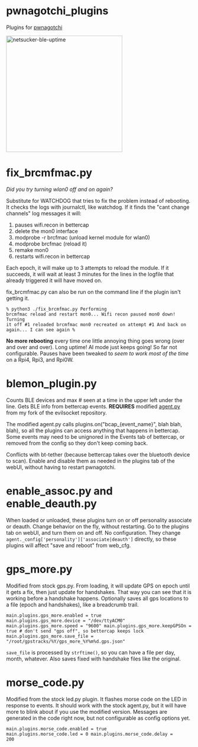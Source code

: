 # pwnagotchi_plugins

Plugins for <a href="https://github.com/evilsocket/pwnagotchi/releases/latest">pwnagotchi</a>

<img width="314" alt="netsucker-ble-uptime" src="https://user-images.githubusercontent.com/129890632/230241710-fd7047ce-89ac-4252-8812-4a51b3e6a2bc.png">

# fix_brcmfmac.py
<i>Did you try turning wlan0 off and on again?</i><p>

Substitute for WATCHDOG that tries to fix the problem instead of rebooting. It checks the logs
with journalctl, like watchdog. If it finds the "cant change channels" log messages it will:<p>

<ol>
<li>pauses wifi.recon in bettercap
<li>delete the mon0 interface
<li>modprobe -r brcfmac (unload kernel module for wlan0)
<li>modprobe brcfmac (reload it)
<li>remake mon0
<li> restarts wifi.recon in bettercap
</ol>

Each epoch, it will make up to 3 attempts to reload the module. If it succeeds, it will
wait at least 3 minutes for the lines in the logfile that already triggered it will have
moved on.<p>

fix_brcmfmac.py can also be run on the command line if the plugin isn't getting it.<p>
<code>% python3 ./fix_brcmfmac.py
  Performing brcmfmac reload and restart mon0...
  Wifi recon paused
  mon0 down!
  Turning it off #1
  reloaded brcmfmac
  mon0 recreated on attempt #1
  And back on again...
  I can see again
  %</code><p>

<b>No more rebooting</b> every time one little annoying thing goes wrong (over and over and over). Long uptime! AI mode
just keeps going! So far not configurable. Pauses have been tweaked to <i>seem to work most of the time</i>
on a Rpi4, Rpi3, and Rpi0W.

# blemon_plugin.py
Counts BLE devices and max # seen at a time in the upper left under the line. Gets BLE info from bettercap events.
<b>REQUIRES</b> modified <a href="https://github.com/Sniffleupagus/pwnagotchi-snflpgs/bl'ob/master/pwnagotchi/agent.py">agent.py</a>
from my fork of the evilsocket repository.<p>

The modified agent.py calls plugins.on("bcap_{event_name}", blah blah, blah), so all the plugins can
access anything that happens in bettercap. Some events may need to be unignored in the Events tab of
bettercap, or removed from the config so they don't keep coming back.<p>

Conflicts with bt-tether (because bettercap takes over the bluetooth device to scan). Enable and disable them as
needed in the plugins tab of the webUI, without having to restart pwnagotchi.

# enable_assoc.py and enable_deauth.py

When loaded or unloaded, these plugins turn on or off personality associate or deauth. Change behavior on the fly, without
restarting. Go to the plugins tab on webUI, and turn them on and off. No configuration. They change <code>agent._config['personality']['associate|deauth']</code> directly, so these plugins will affect "save and reboot" from web_cfg.<p>

# gps_more.py

Modified from stock gps.py. From loading, it will update GPS on epoch until it gets a fix, then just update for
handshakes. That way you can see that it is working before a handshake happens. Optionally saves all gps locations to a file (epoch and handshakes), like a breadcrumb trail.<p>

<code>main.plugins.gps_more.enabled = true
main.plugins.gps_more.device = "/dev/ttyACM0"
main.plugins.gps_more.speed = "9600"
main.plugins.gps_more.keepGPSOn = true               # don't send "gps off", so bettercap keeps lock
main.plugins.gps_more.save_file = "/root/gpstracks/%Y/gps_more_%Y%m%d.gps.json"</code><p>

<code>save_file</code> is processed by <code>strftime()</code>, so you can have a file per day, month, whatever. Also saves fixed with handshake
files like the original.


# morse_code.py

Modified from the stock led.py plugin. It flashes morse code on the LED in response to events. It should
work with the stock agent.py, but it will have more to blink about if you use the modified version. Messages
are generated in the code right now, but not configurable as config options yet. 

<code>main.plugins.morse_code.enabled = true
main.plugins.morse_code.led = 0
main.plugins.morse_code.delay = 200</code>
